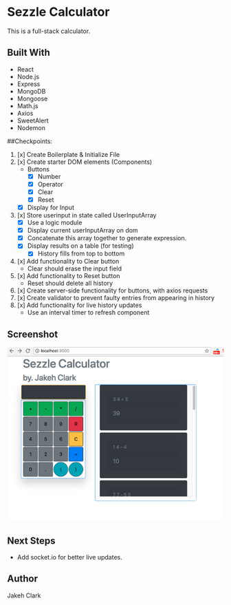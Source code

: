 # Sezzle Calculator
This is a full-stack calculator.

## Built With
* React
* Node.js
* Express
* MongoDB
* Mongoose
* Math.js
* Axios
* SweetAlert
* Nodemon


##Checkpoints:

1. [x] Create Boilerplate & Initialize File
2. [x] Create starter DOM elements (Components)
	* Buttons
		* [x] Number
		* [x] Operator
		* [x] Clear
		* [x] Reset
	* [x] Display for Input
3. [x] Store userinput in state called UserInputArray
	* [x] Use a logic module 
	* [x] Display current userInputArray on dom
	* [x] Concatenate this array together to generate expression.
	* [x] Display results on a table (for testing)
		* [x] History fills from top to bottom
4. [x] Add functionality to Clear button
	* Clear should erase the input field
5. [x] Add functionality to Reset button
	* Reset should delete all history
6. [x] Create server-side functionality for buttons, with axios requests
7. [x] Create validator to prevent faulty entries from appearing in history 
8. [x] Add functionality for live history updates
	* Use an interval timer to refresh component


## Screenshot
![App Screenshot](./screenshot.png)

## Next Steps
* Add socket.io for better live updates.

## Author
Jakeh Clark